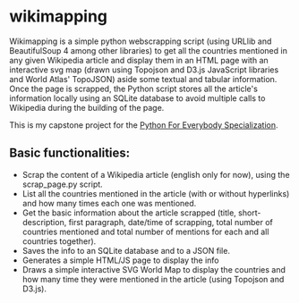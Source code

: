 # wikimapping
Wikimapping is a simple python webscrapping script (using URLlib and BeautifulSoup 4 among other libraries) to get all the countries mentioned in any given Wikipedia article and display them in an HTML page with an interactive svg map (drawn using Topojson and D3.js JavaScript libraries and World Atlas' TopoJSON) aside some textual and tabular information. 
Once the page is scrapped, the Python script stores all the article's information locally using an SQLite database to avoid multiple calls to Wikipedia during the building of the page.

This is my capstone project for the [Python For Everybody Specialization](https://www.coursera.org/specializations/python).

## Basic functionalities:
- Scrap the content of a Wikipedia article (english only for now), using the scrap_page.py script.
- List all the countries mentioned in the article (with or without hyperlinks) and how many times each one was mentioned.
- Get the basic information about the article scrapped (title, short-description, first paragraph, date/time of scrapping, total number of countries mentioned and total number of mentions for each and all countries together).
- Saves the info to an SQLite database and to a JSON file.
- Generates a simple HTML/JS page to display the info
- Draws a simple interactive SVG World Map to display the countries and how many time they were mentioned in the article (using Topojson and D3.js).
